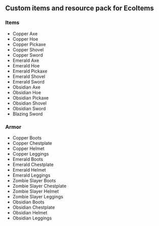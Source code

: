 ## Custom items and resource pack for EcoItems

### Items
- Copper Axe
- Copper Hoe
- Copper Pickaxe
- Copper Shovel
- Copper Sword
- Emerald Axe
- Emerald Hoe
- Emerald Pickaxe
- Emerald Shovel
- Emerald Sword
- Obsidian Axe
- Obsidian Hoe
- Obsidian Pickaxe
- Obsidian Shovel
- Obsidian Sword
- Blazing Sword

### Armor
- Copper Boots
- Copper Chestplate
- Copper Helmet
- Copper Leggings
- Emerald Boots
- Emerald Chestplate
- Emerald Helmet
- Emerald Leggings
- Zombie Slayer Boots
- Zombie Slayer Chestplate
- Zombie Slayer Helmet
- Zombie Slayer Leggings
- Obsidian Boots
- Obsidian Chestplate
- Obsidian Helmet
- Obsidian Leggings
